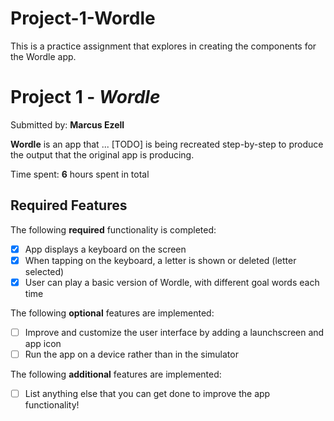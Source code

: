 # Project-1-Wordle
This is a practice assignment that explores in creating the components for the Wordle app.
# Project 1 - *Wordle*

Submitted by: **Marcus Ezell**

**Wordle** is an app that ... [TODO] is being recreated step-by-step to produce the output that the original app is producing.

Time spent: **6** hours spent in total

## Required Features

The following **required** functionality is completed:

- [X] App displays a keyboard on the screen
- [X] When tapping on the keyboard, a letter is shown or deleted (letter selected)
- [X] User can play a basic version of Wordle, with different goal words each time

The following **optional** features are implemented:

- [ ] Improve and customize the user interface by adding a launchscreen and app icon
- [ ] Run the app on a device rather than in the simulator

The following **additional** features are implemented:

- [ ] List anything else that you can get done to improve the app functionality!
